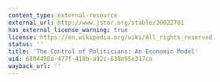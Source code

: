 ```yaml
---
content_type: external-resource
external_url: http://www.jstor.org/stable/30022701
has_external_license_warning: true
license: https://en.wikipedia.org/wiki/All_rights_reserved
status: ''
title: 'The Control of Politicians: An Economic Model'
uid: 6804498a-477f-418b-a92c-638e95e317ca
wayback_url: ''
---
```

